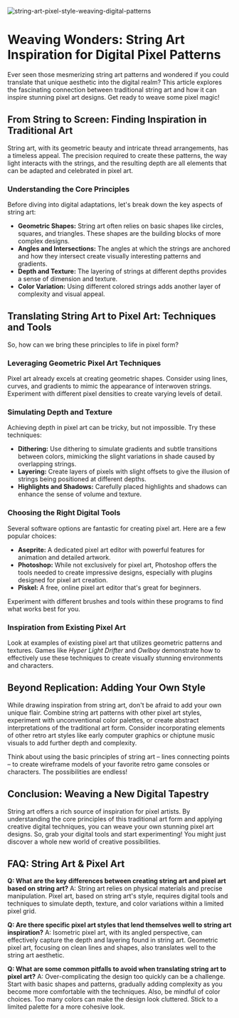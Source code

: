 ![string-art-pixel-style-weaving-digital-patterns](https://images.pexels.com/photos/33316126/pexels-photo-33316126.jpeg?auto=compress&cs=tinysrgb&fit=crop&h=627&w=1200)

# Weaving Wonders: String Art Inspiration for Digital Pixel Patterns

Ever seen those mesmerizing string art patterns and wondered if you could translate that unique aesthetic into the digital realm?  This article explores the fascinating connection between traditional string art and how it can inspire stunning pixel art designs. Get ready to weave some pixel magic!

## From String to Screen: Finding Inspiration in Traditional Art

String art, with its geometric beauty and intricate thread arrangements, has a timeless appeal. The precision required to create these patterns, the way light interacts with the strings, and the resulting depth are all elements that can be adapted and celebrated in pixel art.

### Understanding the Core Principles

Before diving into digital adaptations, let's break down the key aspects of string art:

*   **Geometric Shapes:** String art often relies on basic shapes like circles, squares, and triangles. These shapes are the building blocks of more complex designs.
*   **Angles and Intersections:** The angles at which the strings are anchored and how they intersect create visually interesting patterns and gradients.
*   **Depth and Texture:** The layering of strings at different depths provides a sense of dimension and texture.
*   **Color Variation:** Using different colored strings adds another layer of complexity and visual appeal.

## Translating String Art to Pixel Art: Techniques and Tools

So, how can we bring these principles to life in pixel form?

### Leveraging Geometric Pixel Art Techniques

Pixel art already excels at creating geometric shapes. Consider using lines, curves, and gradients to mimic the appearance of interwoven strings. Experiment with different pixel densities to create varying levels of detail.

### Simulating Depth and Texture

Achieving depth in pixel art can be tricky, but not impossible. Try these techniques:

*   **Dithering:** Use dithering to simulate gradients and subtle transitions between colors, mimicking the slight variations in shade caused by overlapping strings.
*   **Layering:** Create layers of pixels with slight offsets to give the illusion of strings being positioned at different depths.
*   **Highlights and Shadows:** Carefully placed highlights and shadows can enhance the sense of volume and texture.

### Choosing the Right Digital Tools

Several software options are fantastic for creating pixel art. Here are a few popular choices:

*   **Aseprite:** A dedicated pixel art editor with powerful features for animation and detailed artwork.
*   **Photoshop:** While not exclusively for pixel art, Photoshop offers the tools needed to create impressive designs, especially with plugins designed for pixel art creation.
*   **Piskel:** A free, online pixel art editor that's great for beginners.

Experiment with different brushes and tools within these programs to find what works best for you.

### Inspiration from Existing Pixel Art

Look at examples of existing pixel art that utilizes geometric patterns and textures. Games like *Hyper Light Drifter* and *Owlboy* demonstrate how to effectively use these techniques to create visually stunning environments and characters.

## Beyond Replication: Adding Your Own Style

While drawing inspiration from string art, don't be afraid to add your own unique flair. Combine string art patterns with other pixel art styles, experiment with unconventional color palettes, or create abstract interpretations of the traditional art form.  Consider incorporating elements of other retro art styles like early computer graphics or chiptune music visuals to add further depth and complexity.

Think about using the basic principles of string art – lines connecting points – to create wireframe models of your favorite retro game consoles or characters. The possibilities are endless!

## Conclusion: Weaving a New Digital Tapestry

String art offers a rich source of inspiration for pixel artists. By understanding the core principles of this traditional art form and applying creative digital techniques, you can weave your own stunning pixel art designs. So, grab your digital tools and start experimenting! You might just discover a whole new world of creative possibilities.

## FAQ: String Art & Pixel Art

**Q: What are the key differences between creating string art and pixel art based on string art?**
A: String art relies on physical materials and precise manipulation. Pixel art, based on string art's style, requires digital tools and techniques to simulate depth, texture, and color variations within a limited pixel grid.

**Q: Are there specific pixel art styles that lend themselves well to string art inspiration?**
A: Isometric pixel art, with its angled perspective, can effectively capture the depth and layering found in string art. Geometric pixel art, focusing on clean lines and shapes, also translates well to the string art aesthetic.

**Q: What are some common pitfalls to avoid when translating string art to pixel art?**
A: Over-complicating the design too quickly can be a challenge. Start with basic shapes and patterns, gradually adding complexity as you become more comfortable with the techniques. Also, be mindful of color choices. Too many colors can make the design look cluttered. Stick to a limited palette for a more cohesive look.

